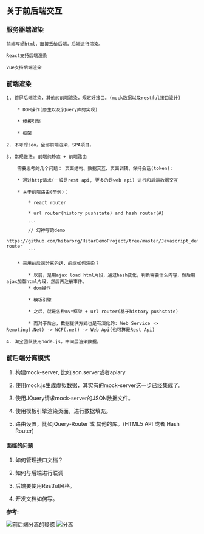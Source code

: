 ## 关于前后端交互

### 服务器端渲染

    前端写好html，直接丢给后端，后端进行渲染。
	
	React支持后端渲染

	Vue支持后端渲染

### 前端渲染

    1. 首屏后端渲染，其他的前端渲染，规定好接口。(mock数据以及restful接口设计)

        * DOM操作(原生以及jQuery库的实现)

        * 模板引擎

        * 框架

    2. 不考虑seo，全部前端渲染，SPA项目。

    3. 常规做法: 前端纯静态 + 前端路由
        
        需要思考的几个问题： 页面结构、数据交互、页面调转、保持会话(token):

        * 通过http请求(一般是rest api, 更多的是web api) 进行和后端数据交互

        * 关于前端路由(举例)：
            
            * react router

            * url router(history pushstate) and hash router(#) 

            ```
            // 幻神写的demo
            https://github.com/hstarorg/HstarDemoProject/tree/master/Javascript_demo/url-router
            ```

        * 采用前后端分离的话，前端如何渲染？
            
            * 以前，是用ajax load html片段，通过hash变化，判断需要什么内容，然后用ajax加载html片段，然后再注册事件。
            * dom操作

            * 模板引擎

            * 之后，就是各种mv*框架 + url router(基于history pushstate)

            * 而对于后台，数据提供方式也是有演化的: Web Service -> Remoting(.Net) -> WCF(.net) -> Web Api(也可算是Rest Api)

    4. 淘宝团队使用node.js，中间层渲染数据。

### 前后端分离模式

1. 构建mock-server, 比如json.server或者apiary

2. 使用mock.js生成虚拟数据，其实有的mock-server这一步已经集成了。

3. 使用JQuery请求mock-server的JSON数据文件。

4. 使用模板引擎渲染页面，进行数据填充。

5. 路由设置，比如jQuery-Router 或 其他的库。(HTML5 API 或者 Hash Router)

#### 面临的问题

1. 如何管理接口文档？

2. 如何与后端进行联调

3. 后端要使用Restful风格。

4. 开发文档如何写。







**参考:**

![前后端分离的疑惑](https://segmentfault.com/q/1010000005591961)
![分离](https://segmentfault.com/a/1190000006094511)

